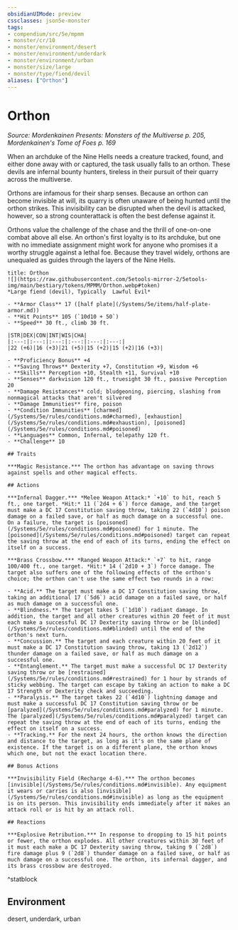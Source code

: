 ```yaml
---
obsidianUIMode: preview
cssclasses: json5e-monster
tags:
- compendium/src/5e/mpmm
- monster/cr/10
- monster/environment/desert
- monster/environment/underdark
- monster/environment/urban
- monster/size/large
- monster/type/fiend/devil
aliases: ["Orthon"]
---
```

# Orthon
*Source: Mordenkainen Presents: Monsters of the Multiverse p. 205, Mordenkainen's Tome of Foes p. 169*  

When an archduke of the Nine Hells needs a creature tracked, found, and either done away with or captured, the task usually falls to an orthon. These devils are infernal bounty hunters, tireless in their pursuit of their quarry across the multiverse.

Orthons are infamous for their sharp senses. Because an orthon can become invisible at will, its quarry is often unaware of being hunted until the orthon strikes. This invisibility can be disrupted when the devil is attacked, however, so a strong counterattack is often the best defense against it.

Orthons value the challenge of the chase and the thrill of one-on-one combat above all else. An orthon's first loyalty is to its archduke, but one with no immediate assignment might work for anyone who promises it a worthy struggle against a lethal foe. Because they travel widely, orthons are unequaled as guides through the layers of the Nine Hells.

```ad-statblock
title: Orthon
![](https://raw.githubusercontent.com/5etools-mirror-2/5etools-img/main/bestiary/tokens/MPMM/Orthon.webp#token)
*Large fiend (devil), Typically  Lawful Evil*

- **Armor Class** 17 ([half plate](/Systems/5e/items/half-plate-armor.md))
- **Hit Points** 105 (`10d10 + 50`)
- **Speed** 30 ft., climb 30 ft.

|STR|DEX|CON|INT|WIS|CHA|
|:---:|:---:|:---:|:---:|:---:|:---:|
|22 (+6)|16 (+3)|21 (+5)|15 (+2)|15 (+2)|16 (+3)|

- **Proficiency Bonus** +4
- **Saving Throws** Dexterity +7, Constitution +9, Wisdom +6
- **Skills** Perception +10, Stealth +11, Survival +10
- **Senses** darkvision 120 ft., truesight 30 ft., passive Perception 20
- **Damage Resistances** cold; bludgeoning, piercing, slashing from nonmagical attacks that aren't silvered
- **Damage Immunities** fire, poison
- **Condition Immunities** [charmed](/Systems/5e/rules/conditions.md#charmed), [exhaustion](/Systems/5e/rules/conditions.md#exhaustion), [poisoned](/Systems/5e/rules/conditions.md#poisoned)
- **Languages** Common, Infernal, telepathy 120 ft.
- **Challenge** 10

## Traits

***Magic Resistance.*** The orthon has advantage on saving throws against spells and other magical effects.

## Actions

***Infernal Dagger.*** *Melee Weapon Attack:* `+10` to hit, reach 5 ft., one target. *Hit:* 11 (`2d4 + 6`) force damage, and the target must make a DC 17 Constitution saving throw, taking 22 (`4d10`) poison damage on a failed save, or half as much damage on a successful one. On a failure, the target is [poisoned](/Systems/5e/rules/conditions.md#poisoned) for 1 minute. The [poisoned](/Systems/5e/rules/conditions.md#poisoned) target can repeat the saving throw at the end of each of its turns, ending the effect on itself on a success.

***Brass Crossbow.*** *Ranged Weapon Attack:* `+7` to hit, range 100/400 ft., one target. *Hit:* 14 (`2d10 + 3`) force damage. The target also suffers one of the following effects of the orthon's choice; the orthon can't use the same effect two rounds in a row:

- **Acid.** The target must make a DC 17 Constitution saving throw, taking an additional 17 (`5d6`) acid damage on a failed save, or half as much damage on a successful one.  
- **Blindness.** The target takes 5 (`1d10`) radiant damage. In addition, the target and all other creatures within 20 feet of it must each make a successful DC 17 Dexterity saving throw or be [blinded](/Systems/5e/rules/conditions.md#blinded) until the end of the orthon's next turn.  
- **Concussion.** The target and each creature within 20 feet of it must make a DC 17 Constitution saving throw, taking 13 (`2d12`) thunder damage on a failed save, or half as much damage on a successful one.  
- **Entanglement.** The target must make a successful DC 17 Dexterity saving throw or be [restrained](/Systems/5e/rules/conditions.md#restrained) for 1 hour by strands of sticky webbing. The target can escape by taking an action to make a DC 17 Strength or Dexterity check and succeeding.  
- **Paralysis.** The target takes 22 (`4d10`) lightning damage and must make a successful DC 17 Constitution saving throw or be [paralyzed](/Systems/5e/rules/conditions.md#paralyzed) for 1 minute. The [paralyzed](/Systems/5e/rules/conditions.md#paralyzed) target can repeat the saving throw at the end of each of its turns, ending the effect on itself on a success.  
- **Tracking.** For the next 24 hours, the orthon knows the direction and distance to the target, as long as it's on the same plane of existence. If the target is on a different plane, the orthon knows which one, but not the exact location there.  

## Bonus Actions

***Invisibility Field (Recharge 4-6).*** The orthon becomes [invisible](/Systems/5e/rules/conditions.md#invisible). Any equipment it wears or carries is also [invisible](/Systems/5e/rules/conditions.md#invisible) as long as the equipment is on its person. This invisibility ends immediately after it makes an attack roll or is hit by an attack roll.

## Reactions

***Explosive Retribution.*** In response to dropping to 15 hit points or fewer, the orthon explodes. All other creatures within 30 feet of it must each make a DC 17 Dexterity saving throw, taking 9 (`2d8`) fire damage plus 9 (`2d8`) thunder damage on a failed save, or half as much damage on a successful one. The orthon, its infernal dagger, and its brass crossbow are destroyed.
```
^statblock

## Environment

desert, underdark, urban